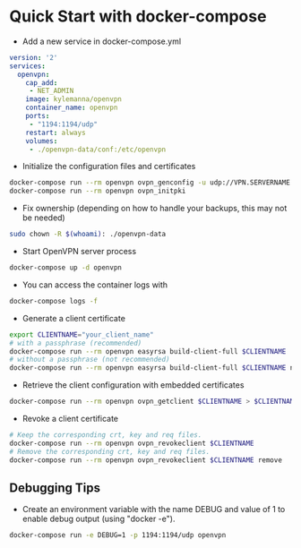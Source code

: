 # Quick Start with docker-compose

* Add a new service in docker-compose.yml

```yaml
version: '2'
services:
  openvpn:
    cap_add:
     - NET_ADMIN
    image: kylemanna/openvpn
    container_name: openvpn
    ports:
     - "1194:1194/udp"
    restart: always
    volumes:
     - ./openvpn-data/conf:/etc/openvpn
```


* Initialize the configuration files and certificates

```bash
docker-compose run --rm openvpn ovpn_genconfig -u udp://VPN.SERVERNAME.COM
docker-compose run --rm openvpn ovpn_initpki
```

* Fix ownership (depending on how to handle your backups, this may not be needed)

```bash
sudo chown -R $(whoami): ./openvpn-data
```

* Start OpenVPN server process

```bash
docker-compose up -d openvpn
```

* You can access the container logs with

```bash
docker-compose logs -f
```

* Generate a client certificate

```bash
export CLIENTNAME="your_client_name"
# with a passphrase (recommended)
docker-compose run --rm openvpn easyrsa build-client-full $CLIENTNAME
# without a passphrase (not recommended)
docker-compose run --rm openvpn easyrsa build-client-full $CLIENTNAME nopass
```

* Retrieve the client configuration with embedded certificates

```bash
docker-compose run --rm openvpn ovpn_getclient $CLIENTNAME > $CLIENTNAME.ovpn
```

* Revoke a client certificate

```bash
# Keep the corresponding crt, key and req files.
docker-compose run --rm openvpn ovpn_revokeclient $CLIENTNAME
# Remove the corresponding crt, key and req files.
docker-compose run --rm openvpn ovpn_revokeclient $CLIENTNAME remove
```

## Debugging Tips

* Create an environment variable with the name DEBUG and value of 1 to enable debug output (using "docker -e").

```bash
docker-compose run -e DEBUG=1 -p 1194:1194/udp openvpn